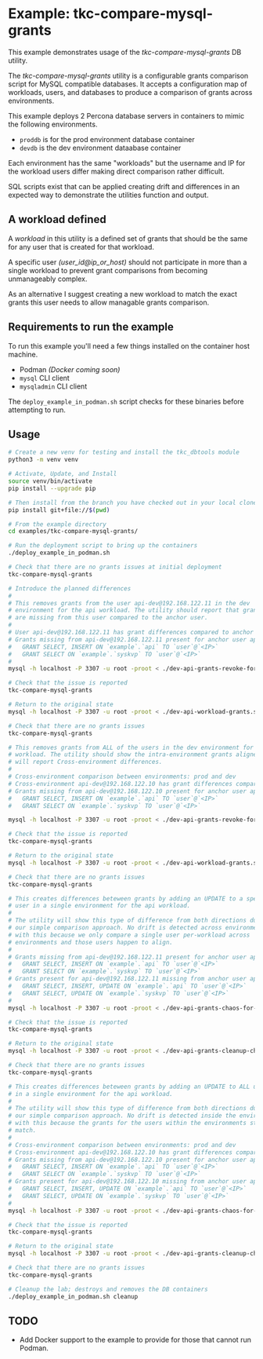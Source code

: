 # Example: tkc-compare-mysql-grants

This example demonstrates usage of the *tkc-compare-mysql-grants* DB utility.

The *tkc-compare-mysql-grants* utility is a configurable grants comparison script for MySQL compatible databases.  It accepts a configuration map of workloads, users, and databases to produce a comparison of grants across environments.

This example deploys 2 Percona database servers in containers to mimic the following environments.

 - `proddb` is for the prod environment database container
 - `devdb` is the dev environment dataabase container

Each environment has the same "workloads" but the username and IP for the workload users differ making direct comparison rather difficult.

SQL scripts exist that can be applied creating drift and differences in an expected way to demonstrate the utilities function and output.

## A workload defined

A *workload* in this utility is a defined set of grants that should be the same for any user that is created for that workload.

A specific user *(user_id@ip_or_host)* should not participate in more than a single workload to prevent grant comparisons from becoming unmanageably complex.

As an alternative I suggest creating a new workload to match the exact grants this user needs to allow managable grants comparison.

## Requirements to run the example

To run this example you'll need a few things installed on the container host machine.

  - Podman *(Docker coming soon)*
  - `mysql` CLI client
  - `mysqladmin` CLI client

The `deploy_example_in_podman.sh` script checks for these binaries before attempting to run.

## Usage

```bash
# Create a new venv for testing and install the tkc_dbtools module
python3 -m venv venv

# Activate, Update, and Install
source venv/bin/activate
pip install --upgrade pip

# Then install from the branch you have checked out in your local clone
pip install git+file://$(pwd)

# From the example directory
cd examples/tkc-compare-mysql-grants/

# Run the deployment script to bring up the containers
./deploy_example_in_podman.sh

# Check that there are no grants issues at initial deployment
tkc-compare-mysql-grants

# Introduce the planned differences
#
# This removes grants from the user api-dev@192.168.122.11 in the dev
# environment for the api workload. The utility should report that grants
# are missing from this user compared to the anchor user.
#
# User api-dev@192.168.122.11 has grant differences compared to anchor user api-dev@192.168.122.10. (Workload: api, Environment: dev)
# Grants missing from api-dev@192.168.122.11 present for anchor user api-dev@192.168.122.10:
#   GRANT SELECT, INSERT ON `example`.`api` TO `user`@`<IP>`
#   GRANT SELECT ON `example`.`syskvp` TO `user`@`<IP>`
#
mysql -h localhost -P 3307 -u root -proot < ./dev-api-grants-revoke-for-intra-env-example.sql 

# Check that the issue is reported
tkc-compare-mysql-grants

# Return to the original state
mysql -h localhost -P 3307 -u root -proot < ./dev-api-workload-grants.sql 

# Check that there are no grants issues
tkc-compare-mysql-grants

# This removes grants from ALL of the users in the dev environment for the api
# workload. The utility should show the intra-environment grants aligned but
# will report Cross-environment differences.
#
# Cross-environment comparison between environments: prod and dev
# Cross-environment api-dev@192.168.122.10 has grant differences compared to anchor user api@192.168.123.10 for workload api in environment dev.
# Grants missing from api-dev@192.168.122.10 present for anchor user api@192.168.123.10:
#   GRANT SELECT, INSERT ON `example`.`api` TO `user`@`<IP>`
#   GRANT SELECT ON `example`.`syskvp` TO `user`@`<IP>`

mysql -h localhost -P 3307 -u root -proot < ./dev-api-grants-revoke-for-cross-env-example.sql 

# Check that the issue is reported
tkc-compare-mysql-grants

# Return to the original state
mysql -h localhost -P 3307 -u root -proot < ./dev-api-workload-grants.sql 

# Check that there are no grants issues
tkc-compare-mysql-grants

# This creates differences beteween grants by adding an UPDATE to a specific
# user in a single environment for the api workload.
#
# The utility will show this type of difference from both directions due to
# our simple comparison approach. No drift is detected across environments
# with this because we only compare a single user per-workload across
# environments and those users happen to align.
#
# Grants missing from api-dev@192.168.122.11 present for anchor user api-dev@192.168.122.10:
#   GRANT SELECT, INSERT ON `example`.`api` TO `user`@`<IP>`
#   GRANT SELECT ON `example`.`syskvp` TO `user`@`<IP>`
# Grants present for api-dev@192.168.122.11 missing from anchor user api-dev@192.168.122.10:
#   GRANT SELECT, INSERT, UPDATE ON `example`.`api` TO `user`@`<IP>`
#   GRANT SELECT, UPDATE ON `example`.`syskvp` TO `user`@`<IP>`
#
mysql -h localhost -P 3307 -u root -proot < ./dev-api-grants-chaos-for-intra-env-example.sql 

# Check that the issue is reported
tkc-compare-mysql-grants

# Return to the original state
mysql -h localhost -P 3307 -u root -proot < ./dev-api-grants-cleanup-chaos-for-intra-env-example.sql 

# Check that there are no grants issues
tkc-compare-mysql-grants

# This creates differences beteween grants by adding an UPDATE to ALL users
# in a single environment for the api workload.
#
# The utility will show this type of difference from both directions due to
# our simple comparison approach. No drift is detected inside the environment
# with this because the grants for the users within the environments still
# match.
#
# Cross-environment comparison between environments: prod and dev
# Cross-environment api-dev@192.168.122.10 has grant differences compared to anchor user api@192.168.123.10 for workload api in environment dev.
# Grants missing from api-dev@192.168.122.10 present for anchor user api@192.168.123.10:
#   GRANT SELECT, INSERT ON `example`.`api` TO `user`@`<IP>`
#   GRANT SELECT ON `example`.`syskvp` TO `user`@`<IP>`
# Grants present for api-dev@192.168.122.10 missing from anchor user api@192.168.123.10:
#   GRANT SELECT, INSERT, UPDATE ON `example`.`api` TO `user`@`<IP>`
#   GRANT SELECT, UPDATE ON `example`.`syskvp` TO `user`@`<IP>`
#
mysql -h localhost -P 3307 -u root -proot < ./dev-api-grants-chaos-for-cross-env-example.sql 

# Check that the issue is reported
tkc-compare-mysql-grants

# Return to the original state
mysql -h localhost -P 3307 -u root -proot < ./dev-api-grants-cleanup-chaos-for-cross-env-example.sql

# Check that there are no grants issues
tkc-compare-mysql-grants

# Cleanup the lab; destroys and removes the DB containers
./deploy_example_in_podman.sh cleanup
```

## TODO

- Add Docker support to the example to provide for those that cannot run Podman.

